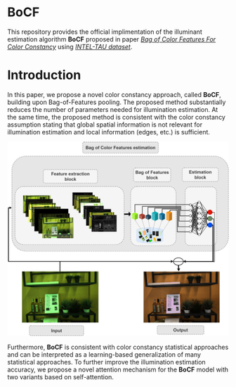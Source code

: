 # BoCF
This repository provides the official implimentation of the illuminant estimation algorithm **BoCF** proposed in paper *[Bag of Color Features For Color Constancy](https://ieeexplore.ieee.org/document/9130881)*  using *[INTEL-TAU dataset](http://urn.fi/urn:nbn:fi:att:f8b62270-d471-4036-b427-f21bce32b965)*. 

# Introduction
In this paper, we propose a novel color constancy approach, called **BoCF**, building upon Bag-of-Features pooling. The proposed method substantially reduces the number of parameters needed for illumination estimation. At the same time, the proposed method is consistent  with the color constancy assumption stating that global spatial information is not relevant for illumination estimation and local information (edges, etc.) is sufficient. 

<p align="center">
  <img src="figures/intro22.jpg" width="600">
</p>

Furthermore, **BoCF** is consistent with color constancy statistical approaches and can be interpreted as a learning-based generalization of many statistical approaches. To further improve the illumination estimation accuracy, we propose a novel attention mechanism for the **BoCF** model with two variants based on self-attention.
